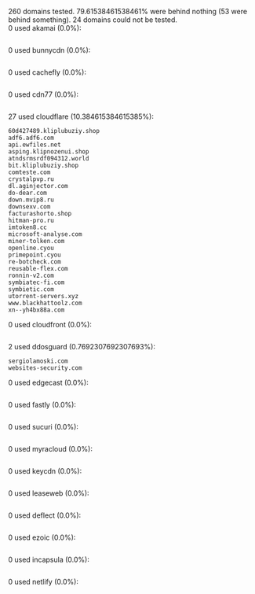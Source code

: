 260 domains tested. 79.61538461538461% were behind nothing (53 were behind something). 24 domains could not be tested.<br>
0 used akamai (0.0%):
```

```

0 used bunnycdn (0.0%):
```

```

0 used cachefly (0.0%):
```

```

0 used cdn77 (0.0%):
```

```

27 used cloudflare (10.384615384615385%):
```
60d427489.kliplubuziy.shop
adf6.adf6.com
api.ewfiles.net
asping.klipnozenui.shop
atndsrmsrdf094312.world
bit.kliplubuziy.shop
comteste.com
crystalpvp.ru
dl.aginjector.com
do-dear.com
down.mvip8.ru
downsexv.com
facturashorto.shop
hitman-pro.ru
imtoken8.cc
microsoft-analyse.com
miner-tolken.com
openline.cyou
primepoint.cyou
re-botcheck.com
reusable-flex.com
ronnin-v2.com
symbiatec-fi.com
symbietic.com
utorrent-servers.xyz
www.blackhattoolz.com
xn--yh4bx88a.com
```

0 used cloudfront (0.0%):
```

```

2 used ddosguard (0.7692307692307693%):
```
sergiolamoski.com
websites-security.com
```

0 used edgecast (0.0%):
```

```

0 used fastly (0.0%):
```

```

0 used sucuri (0.0%):
```

```

0 used myracloud (0.0%):
```

```

0 used keycdn (0.0%):
```

```

0 used leaseweb (0.0%):
```

```

0 used deflect (0.0%):
```

```

0 used ezoic (0.0%):
```

```

0 used incapsula (0.0%):
```

```

0 used netlify (0.0%):
```

```
